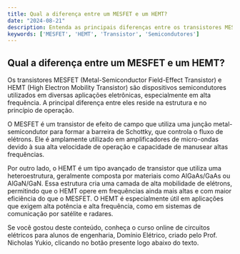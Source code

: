 ```yaml
---
title: Qual a diferença entre um MESFET e um HEMT?
date: "2024-08-21"
description: Entenda as principais diferenças entre os transistores MESFET e HEMT no contexto de semicondutores.
keywords: ['MESFET', 'HEMT', 'Transistor', 'Semicondutores']
---
```


## Qual a diferença entre um MESFET e um HEMT?

Os transistores MESFET (Metal-Semiconductor Field-Effect Transistor) e HEMT (High Electron Mobility Transistor) são dispositivos semicondutores utilizados em diversas aplicações eletrônicas, especialmente em alta frequência. A principal diferença entre eles reside na estrutura e no princípio de operação.

O MESFET é um transistor de efeito de campo que utiliza uma junção metal-semicondutor para formar a barreira de Schottky, que controla o fluxo de elétrons. Ele é amplamente utilizado em amplificadores de micro-ondas devido à sua alta velocidade de operação e capacidade de manusear altas frequências.

Por outro lado, o HEMT é um tipo avançado de transistor que utiliza uma heteroestrutura, geralmente composta por materiais como AlGaAs/GaAs ou AlGaN/GaN. Essa estrutura cria uma camada de alta mobilidade de elétrons, permitindo que o HEMT opere em frequências ainda mais altas e com maior eficiência do que o MESFET. O HEMT é especialmente útil em aplicações que exigem alta potência e alta frequência, como em sistemas de comunicação por satélite e radares.

Se você gostou deste conteúdo, conheça o curso online de circuitos elétricos para alunos de engenharia, Domínio Elétrico, criado pelo Prof. Nicholas Yukio, clicando no botão presente logo abaixo do texto.